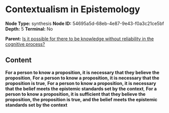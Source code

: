 # Contextualism in Epistemology

**Node Type:** synthesis
**Node ID:** 54695a5d-68eb-4e87-9e43-f0a3c21ce5bf
**Depth:** 5
**Terminal:** No

**Parent:** [Is it possible for there to be knowledge without reliability in the cognitive process?](is-it-possible-for-there-to-be-knowledge-without-reliability-in-the-cognitive-process-antithesis-8f85ecd2-081f-4cbf-9850-5c780a040694.md)

## Content

**For a person to know a proposition, it is necessary that they believe the proposition**, **For a person to know a proposition, it is necessary that the proposition is true**, **For a person to know a proposition, it is necessary that the belief meets the epistemic standards set by the context**, **For a person to know a proposition, it is sufficient that they believe the proposition, the proposition is true, and the belief meets the epistemic standards set by the context**

